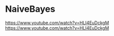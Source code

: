 NaiveBayes
==========
<a href="https://www.youtube.com/watch?v=HLI4EuDckgM">https://www.youtube.com/watch?v=HLI4EuDckgM</a>
https://www.youtube.com/watch?v=HLI4EuDckgM
